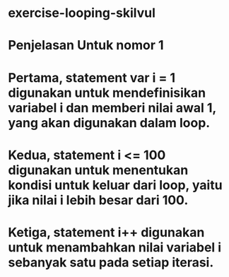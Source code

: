 # exercise-looping-skilvul

# Penjelasan Untuk nomor 1
# Pertama, statement var i = 1 digunakan untuk mendefinisikan variabel i dan memberi nilai awal 1, yang akan digunakan dalam loop.
# Kedua, statement i <= 100 digunakan untuk menentukan kondisi untuk keluar dari loop, yaitu jika nilai i lebih besar dari 100.
# Ketiga, statement i++ digunakan untuk menambahkan nilai variabel i sebanyak satu pada setiap iterasi.


